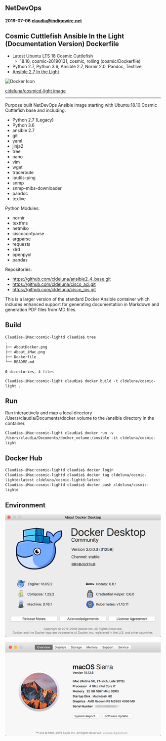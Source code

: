## NetDevOps
#### 2019-07-06 claudia@indigowire.net

## Cosmic Cuttlefish Ansible In the Light (Documentation Version) Dockerfile
 - Latest Ubuntu LTS 18 Cosmic Cuttlefish
 	* 18.10, cosmic-20190131, cosmic, rolling (cosmic/Dockerfile)
 - Python 2.7, Python 3.6, Ansible 2.7, Nornir 2.0, Pandoc, Textlive
 - [Ansible 2.7 In the Light]( https://github.com/ansible/ansible/blob/stable-2.7/changelogs/CHANGELOG-v2.7.rst)
  

![Docker Icon](https://encrypted-tbn0.gstatic.com/images?q=tbn:ANd9GcSWmA-f2WW29z9uI8XXgshto0EjIOUqWwrRPBnpkaeQbOpFZRuW)

[cldeluna/cosmicd-light image](https://hub.docker.com/r/cldeluna/cosmic-lightd) 
  
------


Purpose built NetDevOps Ansible image starting with Ubuntu:18.10 Cosmic Cuttlefish base and including:
- Python 2.7 (Legacy)
- Python 3.6
- ansible 2.7
- git
- yaml
- jinja2
- tree
- nano
- vim
- wget
- traceroute
- iputils-ping
- snmp
- snmp-mibs-downloader
- pandoc
- texlive

Python Modules:
- nornir
- textfms
- netmiko
- ciscoconfparse
- argparse 
- requests
- xlrd
- openpyxl
- pandas

Repositories:
- https://github.com/cldeluna/ansible2_4_base.git
- https://github.com/cldeluna/cisco_aci.git
- https://github.com/cldeluna/cisco_ios.git


This is a larger version of the standard Docker Ansible container which includes enhanced support for generating documentation in Markdown and generation PDF files from MD files.


## Build

```
Claudias-iMac:cosmic-lightd claudia$ tree
.
├── AboutDocker.png
├── About_iMac.png
├── Dockerfile
└── README.md

0 directories, 4 files
```

```
Claudias-iMac:cosmic-light claudia$ docker build -t cldeluna/cosmic-light .
```

## Run

Run interactively and map a local directory /Users/claudia/Documents/docker_volume to the /ansible directory in the container.
```
Claudias-iMac:cosmic-light claudia$ docker run -v  /Users/claudia/Documents/docker_volume:/ansible -it cldeluna/cosmic-light
```

## Docker Hub

```
Claudias-iMac:cosmic-lightd claudia$ docker login
Claudias-iMac:cosmic-lightd claudia$ docker tag cldeluna/cosmic-lightd:latest cldeluna/cosmic-lightd:latest
Claudias-iMac:cosmic-lightd claudia$ docker push cldeluna/cosmic-lightd
```

## Environment

![About Docker](AboutDocker.png)

![About Docker](About_iMac.png)


